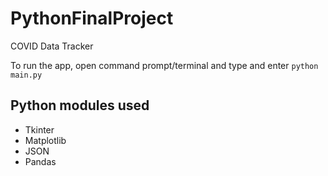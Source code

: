 # PythonFinalProject
COVID Data Tracker

To run the app, open command prompt/terminal and type and enter `python main.py`

## Python modules used
- Tkinter
- Matplotlib
- JSON
- Pandas
